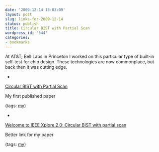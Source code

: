 ```yaml
---
date: '2009-12-14 15:03:09'
layout: post
slug: links-for-2009-12-14
status: publish
title: Circular BIST with Partial Scan
wordpress_id: '544'
categories:
- bookmarks
---
```


At AT&T; Bell Labs in Princeton I worked on this particular type of built-in self-test for chip design.  These technologies are now commonplace, but back then it was cutting edge.



  * 
                

[Circular BIST with Partial Scan](http://libra.msra.cn/Paper/471758.aspx?query=International%20Test%20Conference)


                

My first published paper


                

(tags: [my](http://delicious.com/eob/my))


            
  * 
                

[Welcome to IEEE Xplore 2.0: Circular BIST with partial scan](http://ieeexplore.ieee.org/xpl/freeabs_all.jsp?arnumber=207857)


                

Better link for my paper


                

(tags: [my](http://delicious.com/eob/my))


            
